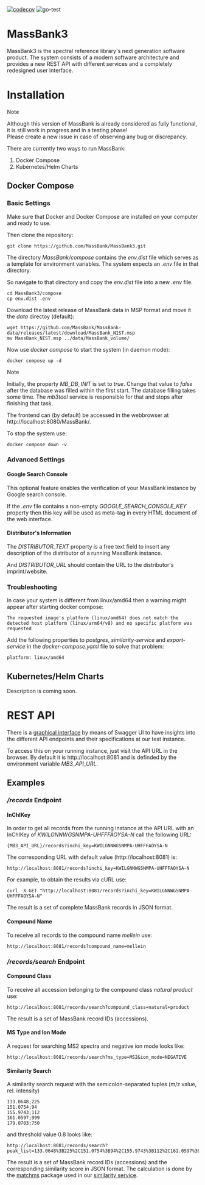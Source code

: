 [![codecov](https://codecov.io/github/MassBank/MassBank3/branch/main/graph/badge.svg?token=POWC3ZZAST)](https://codecov.io/github/MassBank/MassBank3)
![go-test](https://github.com/MassBank/MassBank3/actions/workflows/go-test.yml/badge.svg)

# MassBank3

MassBank3 is the spectral reference library's next generation software product. The system consists of a modern software architecture and provides a new REST API with different services and a completely redesigned user interface.

# Installation

> [!NOTE]
> Although this version of MassBank is already considered as fully functional, it is still work in progress and in a testing phase! </br> Please create a new issue in case of observing any bug or discrepancy.

There are currently two ways to run MassBank:

1. Docker Compose
2. Kubernetes/Helm Charts

## Docker Compose

### Basic Settings

Make sure that Docker and Docker Compose are installed on your computer and ready to use.

Then clone the repository:

    git clone https://github.com/MassBank/MassBank3.git

The directory _MassBank/compose_ contains the _env.dist_ file which serves as a template for environment variables. The system expects an _.env_ file in that directory.

So navigate to that directory and copy the _env.dist_ file into a new _.env_ file.

    cd MassBank3/compose
    cp env.dist .env

Download the latest release of MassBank data in MSP format and move it the _data_ directoy (default):

    wget https://github.com/MassBank/MassBank-data/releases/latest/download/MassBank_NIST.msp
    mv MassBank_NIST.msp ../data/MassBank_volume/

Now use _docker compose_ to start the system (in daemon mode):

    docker compose up -d

> [!NOTE]
> Initially, the property _MB_DB_INIT_ is set to _true_. Change that value to _false_ after the database was filled within the first start. The database filling takes some time. The _mb3tool_ service is responsible for that and stops after finishing that task.

The frontend can (by default) be accessed in the webbrowser at http://localhost:8080/MassBank/.

To stop the system use:

    docker compose down -v

### Advanced Settings

#### Google Search Console

This optional feature enables the verification of your MassBank instance by Google search console.

If the _.env_ file contains a non-empty _GOOGLE_SEARCH_CONSOLE_KEY_ property then this key will be used as meta-tag in every HTML document of the web interface.

#### Distributor's Information

The _DISTRIBUTOR_TEXT_ property is a free text field to insert any description of the distributor of a running MassBank instance.

And _DISTRIBUTOR_URL_ should contain the URL to the distributor's imprint/website.

### Troubleshooting

In case your system is different from linux/amd64 then a warning might appear after starting docker compose:

    The requested image's platform (linux/amd64) does not match the detected host platform (linux/arm64/v8) and no specific platform was requested

Add the following properties to _postgres_, _similarity-service_ and _export-service_ in the _docker-compose.yaml_ file to solve that problem:

    platform: linux/amd64

## Kubernetes/Helm Charts

Description is coming soon.

# REST API

There is a [graphical interface](https://msbi.ipb-halle.de/MassBank-api/ui/) by means of Swagger UI to have insights into the different API endpoints and their specifications at our test instance.

To access this on your running instance, just visit the API URL in the browser. By default it is http://localhost:8081 and is definded by the environment variable _MB3_API_URL_.

## Examples

### _/records_ Endpoint

#### InChIKey

In order to get all records from the running instance at the API URL with an InChIKey of _KWILGNNWGSNMPA-UHFFFAOYSA-N_ call the following URL:

    {MB3_API_URL}/records?inchi_key=KWILGNNWGSNMPA-UHFFFAOYSA-N

The corresponding URL with default value (http://localhost:8081) is:

    http://localhost:8081/records?inchi_key=KWILGNNWGSNMPA-UHFFFAOYSA-N

For example, to obtain the results via cURL use:

    curl -X GET "http://localhost:8081/records?inchi_key=KWILGNNWGSNMPA-UHFFFAOYSA-N"

The result is a set of complete MassBank records in JSON format.

#### Compound Name

To receive all records to the compound name _mellein_ use:

    http://localhost:8081/records?compound_name=mellein

### _/records/search_ Endpoint

#### Compound Class

To receive all accession belonging to the compound class _natural product_ use:

    http://localhost:8081/records/search?compound_class=natural+product

The result is a set of MassBank record IDs (accessions).

#### MS Type and Ion Mode

A request for searching MS2 spectra and negative ion mode looks like:

    http://localhost:8081/records/search?ms_type=MS2&ion_mode=NEGATIVE

#### Similarity Search

A similarity search request with the semicolon-separated tuples (m/z value, rel. intensity)

    133.0648;225
    151.0754;94
    155.9743;112
    161.0597;999
    179.0703;750

and threshold value 0.8 looks like:

    http://localhost:8081/records/search?peak_list=133.0648%3B225%2C151.0754%3B94%2C155.9743%3B112%2C161.0597%3B999%2C179.0703%3B750&peak_list_threshold=0.8

The result is a set of MassBank record IDs (accessions) and the corresponding similarity score in JSON format. The calculation is done by the [matchms](https://github.com/matchms/matchms) package used in our [similarity service](https://github.com/MassBank/MassBank3-similarity-service).
